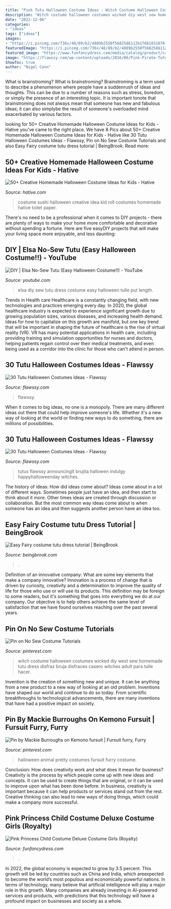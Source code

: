 ```yaml
---
title: "Pink Tutu Halloween Costume Ideas : Witch Costume Halloween Costumes Wicked Diy West Sew Homemade Tutu Dress Disfraz Bruja Disfraces Casero Witches Adult Para Tulle Hacer"
description: "Witch costume halloween costumes wicked diy west sew homemade tutu dress disfraz bruja disfraces casero witches adult para tulle hacer"
date: "2022-12-06"
categories:
- "ideas"
tags: ["ideas"]
images:
- "https://i.pinimg.com/736x/48/89/b2/4889b2550f5682586112b17681831670--witch-tutu-wicked-witch-costume.jpg"
featuredImage: "https://i.pinimg.com/736x/48/89/b2/4889b2550f5682586112b17681831670--witch-tutu-wicked-witch-costume.jpg"
featured_image: "https://www.funfancydress.com/media/catalog/product/cache/1/image/1200x/040ec09b1e35df139433887a97daa66f/S/A/SANC_3887.jpg"
image: "https://flawssy.com/wp-content/uploads/2016/06/Pink-Pirate-Tutu-Costume.jpg"
ShowToc: true
author: "Nigel Conn"
---
```



What is brainstroming?
What is brainstroming? Brainstroming is a term used to describe a phenomenon where people have a suddenrush of ideas and thoughts. This can be due to a number of reasons such as stress, boredom, or simply the presence of an interesting topic. It is important tonote that brainstroming does not always mean that someone has new and fabulous ideas; it can also simplybe the result of someone's overloaded mind exacerbated by various factors.

	

		
looking for 50+ Creative Homemade Halloween Costume Ideas for Kids - Hative you've came to the right place. We have 8 Pics about 50+ Creative Homemade Halloween Costume Ideas for Kids - Hative like 30 Tutu Halloween Costumes Ideas - Flawssy, Pin on No Sew Costume Tutorials and also Easy Fairy costume tutu dress tutorial | BeingBrook. Read more:
		
    
## 50+ Creative Homemade Halloween Costume Ideas For Kids - Hative

<img loading=lazy src="https://hative.com/wp-content/uploads/2014/03/costumes-for-kids/55-sushi-roll-kid-costume-idea.jpg" onerror="this.onerror=null;this.src='https://tse3.mm.bing.net/th?id=OIP.AX5QgJUPlHd34d9Iy4lOxgHaHa&amp;pid=15.1';" alt="50+ Creative Homemade Halloween Costume Ideas for Kids - Hative">

_Source: hative.com_

>costume sushi halloween creative idea kid roll costumes homemade hative toilet paper. 

	

There's no need to be a professional when it comes to DIY projects - there are plenty of ways to make your home more comfortable and decorative without spending a fortune. Here are five easyDIY projects that will make your living space more enjoyable, and less daunting: 

    
## DIY | Elsa No-Sew Tutu (Easy Halloween Costume!!) - YouTube

<img loading=lazy src="http://i.ytimg.com/vi/wqxz7Gs5n_g/maxresdefault.jpg" onerror="this.onerror=null;this.src='https://tse3.mm.bing.net/th?id=OIP.tnxvjPmY8oJpGpjw82MUxAHaEK&amp;pid=15.1';" alt="DIY | Elsa No-Sew Tutu (Easy Halloween Costume!!) - YouTube">

_Source: youtube.com_

>elsa diy sew tutu dress costume easy halloween tulle put length. 

	

Trends in Health care
Healthcare is a constantly changing field, with new technologies and practices emerging every day.  In 2020, the global healthcare industry is expected to experience significant growth due to growing population sizes, various diseases, and increasing health demand. Ideas for how to capitalize on this growth are manifold, but one key trend that will be important in shaping the future of healthcare is the rise of virtual reality (VR). VR has many potential applications in health care, including providing training and simulation opportunities for nurses and doctors, helping patients regain control over their medical treatments, and even being used as a corridor into the clinic for those who can't attend in person.

    
## 30 Tutu Halloween Costumes Ideas - Flawssy

<img loading=lazy src="https://flawssy.com/wp-content/uploads/2016/06/Pink-Pirate-Tutu-Costume.jpg" onerror="this.onerror=null;this.src='https://tse1.mm.bing.net/th?id=OIP.24flhUEF3VLLXQuPAwX2yQHaKr&amp;pid=15.1';" alt="30 Tutu Halloween Costumes Ideas - Flawssy">

_Source: flawssy.com_

>flawssy. 

	

When it comes to big ideas, no one is a monopoly. There are many different ideas out there that could help improve someone's life. Whether it's a new way of looking at the world or finding new ways to do something, there are millions of possibilities. 

    
## 30 Tutu Halloween Costumes Ideas - Flawssy

<img loading=lazy src="https://www.flawssy.com/wp-content/uploads/2016/06/Tutu-Dress-Halloween-Costumes-ideas.jpg" onerror="this.onerror=null;this.src='https://tse1.mm.bing.net/th?id=OIP.IfZ3GXH9lYOQA5z0Aq_4LAHaLH&amp;pid=15.1';" alt="30 Tutu Halloween Costumes Ideas - Flawssy">

_Source: flawssy.com_

>tutus flawssy announcingit brujita hallowen indulgy happyhalloweenday witches. 

	

The history of ideas: How did ideas come about?
Ideas come about in a lot of different ways. Sometimes people just have an idea, and then start to think about it more. Other times ideas are created through discussion or collaboration. But the most common way ideas come about is when someone has an idea and then suggests another person have an idea too.

    
## Easy Fairy Costume tutu Dress Tutorial | BeingBrook

<img loading=lazy src="http://3.bp.blogspot.com/-HNazSVj_ty4/UUZuEqTDlGI/AAAAAAAADK0/XD6PcTvmJ50/s1600/fairycostume18.jpg" onerror="this.onerror=null;this.src='https://tse1.mm.bing.net/th?id=OIP.Fm80A1K-ScFY2vYC--vSsgHaLI&amp;pid=15.1';" alt="Easy Fairy costume tutu dress tutorial | BeingBrook">

_Source: beingbrook.com_

>. 

	

Definition of an innovative company: What are some key elements that make a company innovative?
Innovation is a process of change that is driven by curiosity, creativity and a determination to improve the quality of life for those who use or will use its products. This definition may be foreign to some readers, but it's something that goes into everything we do at our company. Our objective is to help others achieve the same level of satisfaction that we have found ourselves reaching over the past several years.

    
## Pin On No Sew Costume Tutorials

<img loading=lazy src="https://i.pinimg.com/736x/48/89/b2/4889b2550f5682586112b17681831670--witch-tutu-wicked-witch-costume.jpg" onerror="this.onerror=null;this.src='https://tse4.mm.bing.net/th?id=OIP.qn7-qJ9vv2rNIOtcgrlyZQHaLH&amp;pid=15.1';" alt="Pin on No Sew Costume Tutorials">

_Source: pinterest.com_

>witch costume halloween costumes wicked diy west sew homemade tutu dress disfraz bruja disfraces casero witches adult para tulle hacer. 

	

Invention is the creation of something new and unique. It can be anything from a new product to a new way of looking at an old problem. Inventions have shaped our world and continue to do so today. From scientific breakthroughs to technological advancements, there are many inventions that have had a positive impact on society.

    
## Pin By Mackie Burroughs On Kemono Fursuit | Fursuit Furry, Furry

<img loading=lazy src="https://i.pinimg.com/736x/28/09/87/28098763d7bae8617595fa5a4c98127a.jpg" onerror="this.onerror=null;this.src='https://tse2.mm.bing.net/th?id=OIP.Uq3QOKbV0mC9P8UlzeuLkAHaJ4&amp;pid=15.1';" alt="Pin by Mackie Burroughs on Kemono fursuit | Fursuit furry, Furry">

_Source: pinterest.com_

>halloween animal pretty costumes fursuit furry costume. 

	

Conclusion: How does creativity work and what does it mean for business?
Creativity is the process by which people come up with new ideas and concepts. It can be used to create things that are original, or it can be used to improve upon what has been done before. In business, creativity is important because it can help products or services stand out from the rest. Creative thinking can also lead to new ways of doing things, which could make a company more successful.

    
## Pink Princess Child Costume Deluxe Costume Girls (Royalty)

<img loading=lazy src="https://www.funfancydress.com/media/catalog/product/cache/1/image/1200x/040ec09b1e35df139433887a97daa66f/S/A/SANC_3887.jpg" onerror="this.onerror=null;this.src='https://tse2.mm.bing.net/th?id=OIP.JVYoBpxn7ib-ipOvJFJ5DQHaNp&amp;pid=15.1';" alt="Pink Princess Child Costume Deluxe Costume Girls (Royalty)">

_Source: funfancydress.com_

>. 

	

In 2022, the global economy is expected to grow by 3.5 percent. This growth will be led by countries such as China and India, which areexpected to become the world’s most populous and economically powerful nations. In terms of technology, many believe that artificial intelligence will play a major role in this growth. Many companies are already investing in AI-powered services and products, with predictions that this technology will have a profound impact on businesses and society as a whole.

